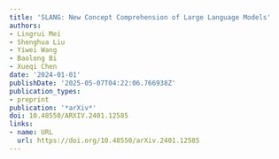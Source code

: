 ```yaml
---
title: 'SLANG: New Concept Comprehension of Large Language Models'
authors:
- Lingrui Mei
- Shenghua Liu
- Yiwei Wang
- Baolong Bi
- Xueqi Chen
date: '2024-01-01'
publishDate: '2025-05-07T04:22:06.766938Z'
publication_types:
- preprint
publication: '*arXiv*'
doi: 10.48550/ARXIV.2401.12585
links:
- name: URL
  url: https://doi.org/10.48550/arXiv.2401.12585
---
```

